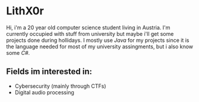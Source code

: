 # LithX0r

Hi, i'm a 20 year old computer science student living in Austria. I'm currently occupied with stuff from university but maybe i'll get some projects done during hollidays. I mostly use *Java* for my projects since it is the language needed for most of my university assingments, but i also know some *C#*.

## Fields im interested in: 
- Cybersecurity (mainly through CTFs)
- Digital audio processing 
